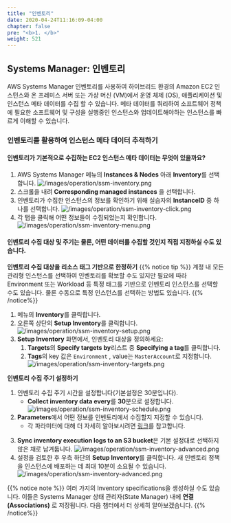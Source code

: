 ```yaml
---
title: "인벤토리"
date: 2020-04-24T11:16:09-04:00
chapter: false
pre: "<b>1. </b>"
weight: 521
---
```


## Systems Manager: 인벤토리
AWS Systems Manager 인벤토리를 사용하여 하이브리드 환경의 Amazon EC2 인스턴스와 온 프레미스 서버 또는 가상 머신 (VM)에서 운영 체제 (OS), 애플리케이션 및 인스턴스 메타 데이터를 수집 할 수 있습니다. 메타 데이터를 쿼리하여 소프트웨어 정책에 필요한 소프트웨어 및 구성을 실행중인 인스턴스와 업데이트해야하는 인스턴스를 빠르게 이해할 수 있습니다.

<!--
[AWS Systems Manager 인벤토리](https://docs.aws.amazon.com/systems-manager/latest/userguide/systems-manager-inventory.html)는 Amazon EC2 및 온프레미스 컴퓨팅 환경에 대한 가시성을 제공합니다. 인벤토리를 사용하여 관리형 인스턴스에서 메타데이터를 수집할 수 있습니다. 이 메타데이터를 중앙 Amazon Simple Storage Service(Amazon S3) 버킷에 저장한 후 기본 제공 도구를 사용하여 데이터를 쿼리하고 어느 인스턴스에서 소프트웨어 정책이 요구하는 소프트웨어 및 구성을 실행 중인지, 어느 인스턴스를 업데이트해야 하는지 빠르게 확인할 수 있습니다. 원클릭 절차를 사용하여 모든 관리형 인스턴스에 대해 인벤토리를 구성할 수 있습니다. 또한 여러 AWS 리전 및 계정으로부터 인벤토리 데이터를 구성하고 볼 수 있습니다.
-->

### 인벤토리를 활용하여 인스턴스 메타 데이터 추적하기

#### 인벤토리가 기본적으로 수집하는 EC2 인스턴스 메타 데이터는 무엇이 있을까요? 
   1. AWS Systems Manager 메뉴의 **Instances & Nodes** 아래 **Inventory**를 선택합니다.
   ![/images/operation/ssm-inventory.png](/images/operation/ssm-inventory.png)
   1. 스크롤을 내려 **Corresponding managed instances** 을 선택합니다. <!--현재 인벤토리에는 EC2에서 사용 가능한 인스턴스 데이터만 포함되어 있습니다.-->
   2. 인벤토리가 수집한 인스턴스의 정보를 확인하기 위해 실습자의 **InstanceID** 중 하나를 선택합니다.
      ![/images/operation/ssm-inventory-click.png](/images/operation/ssm-inventory-click.png)
   3. 각 탭을 클릭해 어떤 정보들이 수집되었는지 확인합니다. 
   ![/images/operation/ssm-inventory-menu.png](/images/operation/ssm-inventory-menu.png)

#### 인벤토리 수집 대상 및 주기는 물론, 어떤 데이터를 수집할 것인지 직접 지정하실 수도 있습니다. 
**인벤토리 수집 대상을 리소스 태그 기반으로 한정하기**
{{% notice tip %}}
계정 내 모든 관리형 인스턴스를 선택하여 인벤토리를 확보할 수도 있지만 필요에 따라 Environment 또는 Workload 등 특정 태그를 기반으로 인벤토리 인스턴스를 선택할 수도 있습니다. 물론 수동으로 특정 인스턴스를 선택하는 방법도 있습니다.
{{% /notice%}}
   1. 메뉴의 **Inventory**를 클릭합니다.
   2. 오른쪽 상단의 **Setup Inventory**를 클릭합니다.
   ![/images/operation/ssm-inventory-setup.png](/images/operation/ssm-inventory-setup.png)
1. **Setup Inventory** 화면에서, 인벤토리 대상을 정의하세요:
   1. **Targets**의 **Specify targets by**리스트 중 **Specifying a tag**를 클릭합니다.
   2. **Tags**의 key 값은 `Environment` , value는 `MasterAccount`로 지정합니다. 
   ![/images/operation/ssm-inventory-targets.png](/images/operation/ssm-inventory-targets.png)

**인벤토리 수집 주기 설정하기**

1. 인벤토리 수집 주기 시간을 설정합니다(기본설정은 30분입니다).
   - **Collect inventory data every**를 **30**분으로 설정합니다.
   ![/images/operation/ssm-inventory-schedule.png](/images/operation/ssm-inventory-schedule.png)
2. **Parameters**에서 어떤 정보를 인벤토리에서 수집할지 지정할 수 있습니다.
   - 각 파라미터에 대해 더 자세히 알아보시려면 [링크](https://docs.aws.amazon.com/systems-manager/latest/userguide/systems-manager-inventory.html)를 참고합니다. 
  
<!--
1. (선택사항) 필요한 경우 인벤토리 실행 로그를 지정한 S3 버킷에 수집할 수도 있습니다. (사전에 [로그를 저장할 버킷](https://docs.aws.amazon.com/AmazonS3/latest/gsg/CreatingABucket.html)이 생성되어 있어야 합니다):
   1. **Advanced**의 **Sync inventory execution logs to an S3 bucket**의 체크박스를 선택하세요.
   2. S3 버킷 이름을 지정합니다.
   3. (선택사항) S3 버킷의 접두어를 지정할 수 있습니다.
2. !-->
3. **Sync inventory execution logs to an S3 bucket**은 기본 설정대로 선택하지 않은 채로 남겨둡니다. 
   ![/images/operation/ssm-inventory-advanced.png](/images/operation/ssm-inventory-advanced.png)
4. 설정을 검토한 후 우측 하단의 **Setup Inventory**를 클릭합니다. 새 인벤토리 정책을 인스턴스에 배포하는 데 최대 10분이 소요될 수 있습니다.
   ![/images/operation/ssm-inventory-advanced.png](/images/operation/ssm-inventory-finish.png)

<!--
1. 새로운 정책을 만드려면 동일 방법으로 추가할 수 있습니다.
2. 기존의 정책을 변경하려면 왼쪽 메뉴의 **State Manager**을 클릭하고 변경할 정책의 **Associations**를 클릭한다음 **Edit**을 선택하세요.
!-->

{{% notice note %}}
여러 가지의 Inventory specifications을 생성하실 수도 있습니다. 이들은 Systems Manager 상태 관리자(State Manager) 내에 **연결(Associations)** 로 저장됩니다. 다음 챕터에서 더 상세히 알아보겠습니다. 
{{% /notice%}}

<!--
## Systems Manager: State Manager
 
State Manager에서 [Association](https://docs.aws.amazon.com/systems-manager/latest/userguide/systems-manager-associations.html)은 관리형 인스턴스에 할당되는 구성입니다. 이러한 구성은 인스턴스에서 관리하려는 상태를 정의합니다. 예를 들어, 연결은 인스턴스에서 안티바이러스 소프트웨어가 설치되어 실행 중이어야 하는지 또는 특정 포트가 닫혀 있어야 하는지를 지정할 수 있습니다. 연결은 구성이 다시 적용되는 시점에 대한 일정을 지정합니다. 또한 연결은 구성 적용 시 취할 조치도 지정합니다. 예를 들어, 안티바이러스 소프트웨어에 대한 연결은 하루에 한 번 실행할 수 있습니다. 이러한 소프트웨어가 설치되어 있지 않으면 State Manager가 해당 소프트웨어를 설치합니다. 소프트웨어가 설치되어 있으나 서비스가 실행 중이 아닌 경우 연결이 State Manager에 해당 서비스의 시작을 지시할 수 있습니다.


Association은 대상 세트에 적용 할 상태를 정의합니다. 연결에는 세 가지 구성 요소와 하나의 선택적 구성 요소 집합이 포함됩니다.
  * 상태 정의 문서
  * 타겟(s)
  * 스케쥴
  * (선택사항) 런타임 매개변수.

이전 과정을 잘 수행했다면 이미 **Setup Inventory** 작업을 수행 할 때 상태 관리자에서 연결을 만들었습니다.

### 3 Association Status 리뷰

1.  **State Manager**를 선택하고 **Actions**을 확인하세요. 지금, 방금 만든 inventory-Association의 **Status**는 아마 완료되지 않았을 것입니다.
   ![/images/operation/ssm-inventory-advanced.png](/images/operation/ssm-review-start.png)
   1. **Setup Inventory**에서 만든 *Association id*를 선택하세요. 만약 별도의 이름을 설정하지 않았다면 **Association name**은 `Inventory-Association`가 기본 이름으로 설정되었을 것입니다.
   1. **Association ID** 하단에서 사용 가능한 각 데이터 탭을 검사하십시오.
   ![/images/operation/ssm-inventory-detail.png](/images/operation/ssm-review-detail.png)
   1. **Edit**를 선택하세요.
   ![/images/operation/ssm-inventory-edit.png](/images/operation/ssm-review-edit.png)
   1. **Name - optional** 에 좀 더 식별하기 쉬운 이름을 넣어봅시다, 예를들면  `InventoryAllInstances` (공백은 넣을 수 없습니다 ).
   ![/images/operation/ssm-inventory-name.png](/images/operation/ssm-review-name.png)
   1. 하단의 **Save Change**를 클릭합니다.
_Inventory_ 다음과 같이 완성됩니다. :
   * AWS-GatherSoftwareInventory command document에 정의 된 활동.
   * **Parameters** section에 제공된 parameters는 실행 시 document로 전달됩니다.
   * targets은 **Targets** section에서 정의됩니다
   >**중요**<br> 예제에선 single target 와일드 카드가 있습니다. 와일드 카드는 모든 인스턴스를 일치시켜 _all_ targets을 만듭니다.
   * 이 활동의 스케줄은 30 분 간격으로 CRON/Rate 표현식을 사용하기 위해 **Specify schedule** 및 **Specify with**에 정의되어 있습니다.
   * **Output options**을 지정하는 옵션이 있습니다.
   >**Note**<br> command document를 변경하면**Parameters** section이 new command document에 적합하도록 변경됩니다. 
 

1. 메뉴의**Instances and Nodes**의  **Managed Instances**를 클릭합니다. 관리중인 인벤토리 instances에 대한 **Association Status**가 설정된 것을 확인할 수 있습니다.
   ![/images/operation/ssm-inventory-as.png](/images/operation/ssm-review-as.png)
1. **Instance ID** 중 하나를 선택하여 인스턴스 인벤토리로 이동하십시오. 이제 인벤토리 탭이 채워진 것을 확인할 수 있습니다.
   ![/images/operation/ssm-inventory-inventory.png](/images/operation/ssm-review-inventory.png)
1.  Associations 탭에서 associations 및 마지막 활동을 추적 할 수 있습니다.
   ![/images/operation/ssm-inventory-associate.png](/images/operation/ssm-review-associate.png)

1. **Instances & Nodes**의 **Compliance**로 이동합니다. **Compliance Summary** 섹션에서는 관리되는 인스턴스의 전체 준수 상태와 **Compliance Summary**를 볼 수 있습니다.
   ![/images/operation/ssm-inventory-compilence2.png](/images/operation/ssm-review-compilence2.png)

>**Note**<br>inventory activity를 완료하는데 최대 10 분이 소요될 수 있습니다. inventory activity이 완료되기를 기다리는 동안 다음 섹션으로 진행할 수 있습니다.

## Systems Manager: Compliance

AWS Systems Manager Configuration [Compliance](https://docs.aws.amazon.com/systems-manager/latest/userguide/systems-manager-compliance.html)를 사용하여 관리형 인스턴스 집합에 대해 패치 규정 준수 및 구성 일관성을 검사할 수 있습니다. 여러 AWS 계정 및 리전의 데이터를 수집하여 집계한 후 규정을 준수하지 않는 특정 리소스로 드릴다운할 수 있습니다. 기본적으로 구성 규정 준수는 Systems Manager 패치 관리자 패치 및 Systems Manager State Manager 연결에 대한 현재의 규정 준수 데이터를 표시합니다. Systems Manager 규정 준수에는 다음과 같은 추가적인 장점 및 기능이 있습니다.

기본적으로 Configuration Compliance는 **Systems Manager Patch Manager** 패치 및 **Systems Manager State Manager** associations에 대한 준수 데이터를 표시합니다. IT 또는 비즈니스 요구사항에 따라 서비스 사용자를 지정하고 고유한 규정 준수유형을 만들 수도 있습니다. 데이터를 Amazon Athena 및 Amazon QuickSight로 보내 전체 보고서를 생성 할 수도 있습니다.
-->